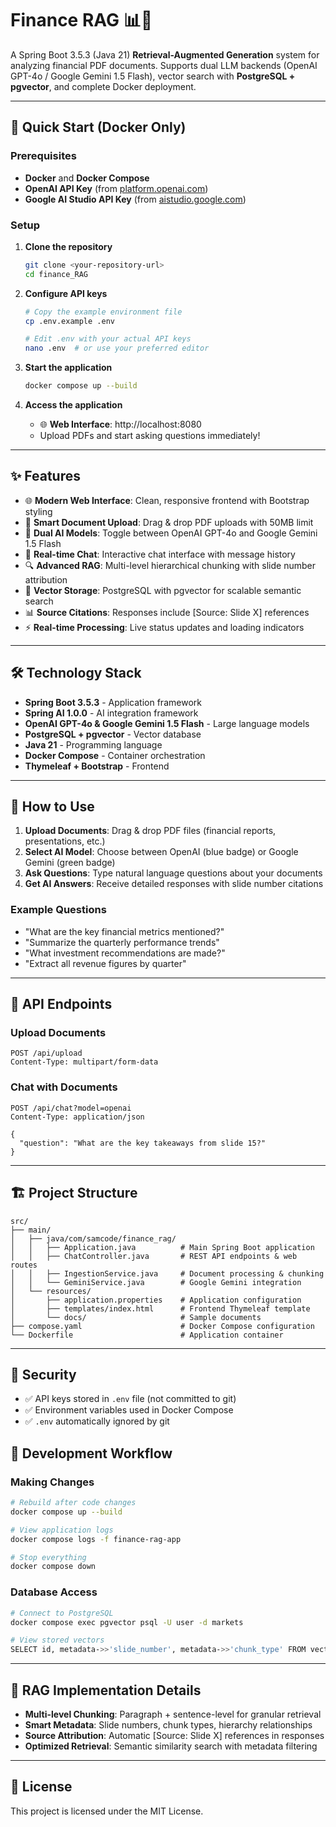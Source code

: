 # Finance RAG 📊💬

A Spring Boot 3.5.3 (Java 21) **Retrieval-Augmented Generation** system for analyzing financial PDF documents. Supports dual LLM backends (OpenAI GPT-4o / Google Gemini 1.5 Flash), vector search with **PostgreSQL + pgvector**, and complete Docker deployment.

---

## 🚀 Quick Start (Docker Only)

### Prerequisites
- **Docker** and **Docker Compose** 
- **OpenAI API Key** (from [platform.openai.com](https://platform.openai.com/api-keys))
- **Google AI Studio API Key** (from [aistudio.google.com](https://aistudio.google.com/app/apikey))

### Setup
1. **Clone the repository**
   ```bash
   git clone <your-repository-url>
   cd finance_RAG
   ```

2. **Configure API keys**
   ```bash
   # Copy the example environment file
   cp .env.example .env
   
   # Edit .env with your actual API keys
   nano .env  # or use your preferred editor
   ```

3. **Start the application**
   ```bash
   docker compose up --build
   ```

4. **Access the application**
   - 🌐 **Web Interface**: http://localhost:8080
   - Upload PDFs and start asking questions immediately!

---

## ✨ Features

- 🌐 **Modern Web Interface**: Clean, responsive frontend with Bootstrap styling
- 📄 **Smart Document Upload**: Drag & drop PDF uploads with 50MB limit
- 🤖 **Dual AI Models**: Toggle between OpenAI GPT-4o and Google Gemini 1.5 Flash
- 💬 **Real-time Chat**: Interactive chat interface with message history  
- 🔍 **Advanced RAG**: Multi-level hierarchical chunking with slide number attribution
- 💾 **Vector Storage**: PostgreSQL with pgvector for scalable semantic search
- 📊 **Source Citations**: Responses include [Source: Slide X] references
- ⚡ **Real-time Processing**: Live status updates and loading indicators

---

## 🛠 Technology Stack

- **Spring Boot 3.5.3** - Application framework
- **Spring AI 1.0.0** - AI integration framework  
- **OpenAI GPT-4o & Google Gemini 1.5 Flash** - Large language models
- **PostgreSQL + pgvector** - Vector database
- **Java 21** - Programming language
- **Docker Compose** - Container orchestration
- **Thymeleaf + Bootstrap** - Frontend

---

## 📖 How to Use

1. **Upload Documents**: Drag & drop PDF files (financial reports, presentations, etc.)
2. **Select AI Model**: Choose between OpenAI (blue badge) or Google Gemini (green badge)
3. **Ask Questions**: Type natural language questions about your documents
4. **Get AI Answers**: Receive detailed responses with slide number citations

### Example Questions
- "What are the key financial metrics mentioned?"
- "Summarize the quarterly performance trends"
- "What investment recommendations are made?"
- "Extract all revenue figures by quarter"

---

## 🔧 API Endpoints

### Upload Documents
```http
POST /api/upload
Content-Type: multipart/form-data
```

### Chat with Documents  
```http
POST /api/chat?model=openai
Content-Type: application/json

{
  "question": "What are the key takeaways from slide 15?"
}
```

---

## 🏗 Project Structure

```
src/
├── main/
│   ├── java/com/samcode/finance_rag/
│   │   ├── Application.java          # Main Spring Boot application
│   │   ├── ChatController.java       # REST API endpoints & web routes
│   │   ├── IngestionService.java     # Document processing & chunking
│   │   └── GeminiService.java        # Google Gemini integration
│   └── resources/
│       ├── application.properties    # Application configuration
│       ├── templates/index.html      # Frontend Thymeleaf template
│       └── docs/                     # Sample documents
├── compose.yaml                      # Docker Compose configuration
└── Dockerfile                        # Application container
```

---

## 🔐 Security

- ✅ API keys stored in `.env` file (not committed to git)
- ✅ Environment variables used in Docker Compose
- ✅ `.env` automatically ignored by git


## 🔄 Development Workflow

### Making Changes
```bash
# Rebuild after code changes
docker compose up --build

# View application logs
docker compose logs -f finance-rag-app

# Stop everything
docker compose down
```

### Database Access
```bash
# Connect to PostgreSQL
docker compose exec pgvector psql -U user -d markets

# View stored vectors
SELECT id, metadata->>'slide_number', metadata->>'chunk_type' FROM vector_store LIMIT 10;
```

---

## 🎯 RAG Implementation Details

- **Multi-level Chunking**: Paragraph + sentence-level for granular retrieval
- **Smart Metadata**: Slide numbers, chunk types, hierarchy relationships
- **Source Attribution**: Automatic [Source: Slide X] references in responses
- **Optimized Retrieval**: Semantic similarity search with metadata filtering

---

## 📄 License

This project is licensed under the MIT License. 
